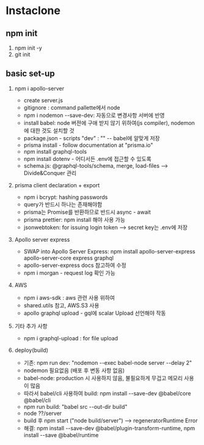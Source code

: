 # Instaclone

## npm init

1. npm init -y
2. git init

## basic set-up

1. npm i apollo-server

   - create server.js
   - gitignore : command pallette에서 node
   - npm i nodemon --save-dev: 자동으로 변경사항 서버에 반영
   - install babel: node 버젼에 구애 받지 않기 위하여(js compiler), nodemon에 대한 것도 설치할 것
   - package.json - scripts "dev" : "" -- babel에 알맞게 저장
   - prisma install - follow documentation at "prisma.io"
   - npm install graphql-tools
   - npm install dotenv - 어디서든 .env에 접근할 수 있도록
   - schema.js: @graphql-tools/schema, merge, load-files --> Divide&Conquer 관리

2. prisma client declaration + export

   - npm i bcrypt: hashing passwords
   - query가 반드시 하나는 존재해야함
   - prisma는 Promise를 반환하므로 반드시 async - await
   - prisma prettier: npm install 해야 사용 가능
   - jsonwebtoken: for issuing login token --> secret key는 .env에 저장

3. Apollo server express

   - SWAP into Apollo Server Express: npm install apollo-server-express apollo-server-core express graphql
   - apollo-server-express docs 참고하여 수정
   - npm i morgan - request log 확인 가능

4. AWS

   - npm i aws-sdk : aws 관련 사용 위하여
   - shared.utils 참고, AWS.S3 사용
   - apollo graphql upload - gql에 scalar Upload 선언해야 작동

5. 기타 추가 사항

   - npm i graphql-upload : for file upload

6. deploy(build)
   - 기존: npm run dev: "nodemon --exec babel-node server --delay 2"
   - nodemon 필요없음 (배포 후 변동 사항 없음)
   - babel-node: production 시 사용하지 않음, 불필요하게 무겁고 메모리 사용이 많음
   - 따라서 babel/cli 사용하여 build: npm install --save-dev @babel/core @babel/cli
   - npm run build: "babel src --out-dir build"
   - node ??/server
   - build 후 npm start ("node build/server") --> regeneratorRuntime Error
   - 해결: npm install --save-dev @babel/plugin-transform-runtime, npm install --save @babel/runtime

